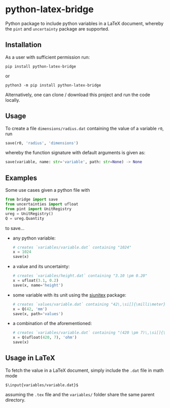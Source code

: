# python-latex-bridge
Python package to include python variables in a LaTeX document, whereby the `pint` and `uncertainty` package are supported.

## Installation
As a user with sufficient permission run:

    pip install python-latex-bridge

or

    python3 -m pip install python-latex-bridge

Alternatively, one can clone / download this project and run the code locally.

## Usage
To create a file `dimensions/radius.dat` containing the value of a variable `r0`, run
```python
save(r0, 'radius', 'dimensions')
```
whereby the function signature with default arguments is given as:
```python
save(variable, name: str='variable', path: str=None) -> None
```

## Examples
Some use cases given a python file with
```python
from bridge import save
from uncertainties import ufloat
from pint import UnitRegistry
ureg = UnitRegistry()
Q = ureg.Quantity
```
to save...
- any python variable:
    ```python
    # creates `variables/variable.dat` containing "1024"
    x = 1024
    save(x)
    ```
- a value and its uncertainty:
    ```python
    # creates `variables/height.dat` containing "3.10 \pm 0.20"
    x = ufloat(3.1, 0.2)
    save(x, name='height')
    ```
- some variable with its unit using the [siunitex](https://ctan.org/pkg/siunitx) package:
    ```python
    # creates `values/variable.dat` containing "42\,\si[]{\milli\meter}"
    x = Q(42, 'mm')
    save(x, path='values')
    ```
- a combination of the aforementioned:
    ```python
    # creates `variables/variable.dat` containing "(420 \pm 7)\,\si[]{\ohm}"
    x = Q(ufloat(420, 7), 'ohm')
    save(x)
    ```
## Usage in LaTeX
To fetch the value in a LaTeX document, simply include the `.dat` file in math mode
```
$\input{variables/variable.dat}$
```
assuming the `.tex` file and the `variables/` folder share the same parent directory. 